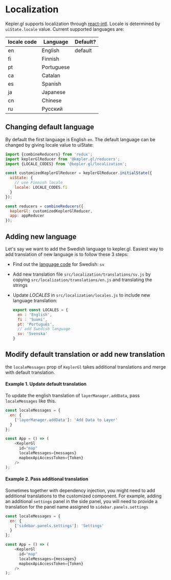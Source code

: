 # Localization

Kepler.gl supports localization through [react-intl]. Locale is determined by `uiState.locale` value.
Current supported languages are:

| locale code | Language   | Default? |
|-------------|------------|----------|
| en          | English    | default  |
| fi          | Finnish    |          |
| pt          | Portuguese |          |
| ca          | Catalan    |          |
| es          | Spanish    |          |
| ja          | Japanese   |          |
| cn          | Chinese    |          |
| ru          | Русский    |          |

## Changing default language

By default the first language is English `en`. The default language can be changed by giving locale value to uiState:

```js
import {combineReducers} from 'redux';
import keplerGlReducer from '@kepler.gl/reducers';
import {LOCALE_CODES} from '@kepler.gl/localization';

const customizedKeplerGlReducer = keplerGlReducer.initialState({
  uiState: {
    // use Finnish locale
    locale: LOCALE_CODES.fi
  }
});

const reducers = combineReducers({
  keplerGl: customizedKeplerGlReducer,
  app: appReducer
});
```

## Adding new language

Let's say we want to add the Swedish language to kepler.gl. Easiest way to add translation of new language is to follow these 3 steps:

- Find out the [language code][language-codes] for Swedish: `sv`
- Add new translation file `src/localization/translations/sv.js` by copying `src/localization/translations/en.js` and translating the strings

- Update _LOCALES_ in `src/localization/locales.js` to include new language translation:
  ```javascript
  export const LOCALES = {
    en : 'English',
    fi : 'Suomi',
    pt: 'Português',
    // add Swedish language
    sv: 'Svenska'
  }
  ```

## Modify default translation or add new translation
the `localeMessages` prop of `KeplerGl` takes additional translations and merge with default translation.

#### Example 1. Update default translation
To update the english translation of `layerManager.addData`, pass `localeMessages` like this.

```javascript
const localeMessages = {
  en: {
    ['layerManager.addData']: 'Add Data to Layer'
  }
};

const App = () => (
    <KeplerGl
      id="map"
      localeMessages={messages}
      mapboxApiAccessToken={Token}
    />
);
```
#### Example 2. Pass additional translation
Sometimes together with dependency injection, you might need to add additional translations to the customized component. For example, adding an additional `settings` panel in the side panel, you will need to provide a translation for the panel name assigned to `sidebar.panels.settings`

```javascript
const localeMessages = {
  en: {
    ['sidebar.panels.settings']: 'Settings'
  }
};

const App = () => (
    <KeplerGl
      id="map"
      localeMessages={messages}
      mapboxApiAccessToken={Token}
    />
);
```

[react-intl]: https://github.com/formatjs/react-intl
[language-codes]: https://en.wikipedia.org/wiki/List_of_ISO_639-1_codes
